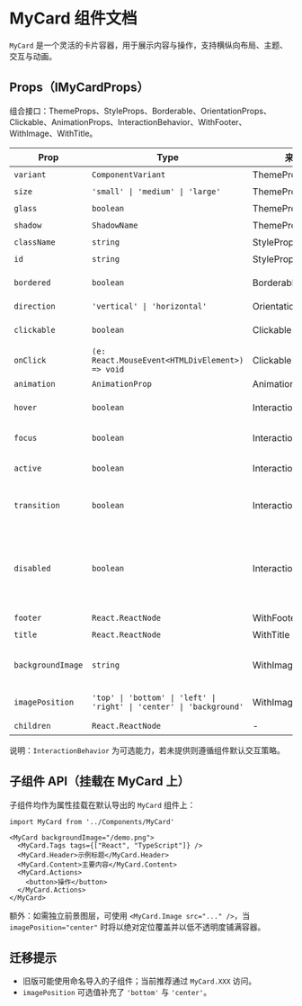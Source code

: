 # MyCard 组件文档

`MyCard` 是一个灵活的卡片容器，用于展示内容与操作，支持横纵向布局、主题、交互与动画。

## Props（IMyCardProps）

组合接口：ThemeProps、StyleProps、Borderable、OrientationProps、Clickable<HTMLDivElement>、AnimationProps、InteractionBehavior、WithFooter、WithImage、WithTitle。

| Prop              | Type                                                 | 来自                   | 描述 |
|-------------------|------------------------------------------------------|------------------------|------|
| `variant`         | `ComponentVariant`                                   | ThemeProps             | 主题变体 |
| `size`            | `'small' \| 'medium' \| 'large'`                     | ThemeProps             | 尺寸 |
| `glass`           | `boolean`                                            | ThemeProps             | 玻璃态 |
| `shadow`          | `ShadowName`                                         | ThemeProps             | 阴影等级 |
| `className`       | `string`                                             | StyleProps             | 自定义类名 |
| `id`              | `string`                                             | StyleProps             | 元素 ID |
| `bordered`        | `boolean`                                            | Borderable             | 是否显示边框 |
| `direction`       | `'vertical' \| 'horizontal'`                         | OrientationProps       | 内容方向 |
| `clickable`       | `boolean`                                            | Clickable              | 是否呈现可点击态 |
| `onClick`         | `(e: React.MouseEvent<HTMLDivElement>) => void`      | Clickable              | 点击回调 |
| `animation`       | `AnimationProp`                                      | AnimationProps         | 动画配置 |
| `hover`           | `boolean`                                            | InteractionBehavior    | 是否启用 hover 反馈 |
| `focus`           | `boolean`                                            | InteractionBehavior    | 是否启用 focus 反馈 |
| `active`          | `boolean`                                            | InteractionBehavior    | 是否启用 active 反馈 |
| `transition`      | `boolean`                                            | InteractionBehavior    | 交互状态切换是否带过渡 |
| `disabled`        | `boolean`                                            | InteractionBehavior    | 禁用时是否关闭交互反馈（与 Disableable 无直接关联） |
| `footer`          | `React.ReactNode`                                    | WithFooter             | 页脚插槽 |
| `title`           | `React.ReactNode`                                    | WithTitle              | 标题插槽 |
| `backgroundImage` | `string`                                             | WithImage              | 背景图 URL（作为卡片背景） |
| `imagePosition`   | `'top' \| 'bottom' \| 'left' \| 'right' \| 'center' \| 'background'` | WithImage | 图片位置策略 |
| `children`        | `React.ReactNode`                                    | -                      | 内容区域 |

说明：`InteractionBehavior` 为可选能力，若未提供则遵循组件默认交互策略。

## 子组件 API（挂载在 MyCard 上）

子组件均作为属性挂载在默认导出的 `MyCard` 组件上：

```tsx
import MyCard from '../Components/MyCard'

<MyCard backgroundImage="/demo.png">
  <MyCard.Tags tags={["React", "TypeScript"]} />
  <MyCard.Header>示例标题</MyCard.Header>
  <MyCard.Content>主要内容</MyCard.Content>
  <MyCard.Actions>
    <button>操作</button>
  </MyCard.Actions>
</MyCard>
```

额外：如需独立前景图层，可使用 `<MyCard.Image src="..." />`，当 `imagePosition="center"` 时将以绝对定位覆盖并以低不透明度铺满容器。

## 迁移提示

- 旧版可能使用命名导入的子组件；当前推荐通过 `MyCard.XXX` 访问。
- `imagePosition` 可选值补充了 `'bottom'` 与 `'center'`。



